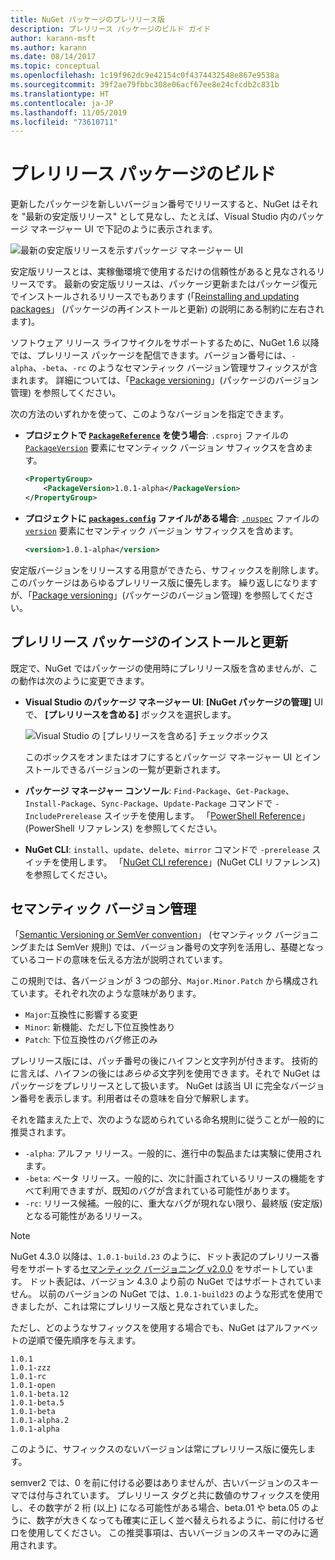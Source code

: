 ```yaml
---
title: NuGet パッケージのプレリリース版
description: プレリリース パッケージのビルド ガイド
author: karann-msft
ms.author: karann
ms.date: 08/14/2017
ms.topic: conceptual
ms.openlocfilehash: 1c19f962dc9e42154c0f4374432548e867e9538a
ms.sourcegitcommit: 39f2ae79fbbc308e06acf67ee8e24cfcdb2c831b
ms.translationtype: HT
ms.contentlocale: ja-JP
ms.lasthandoff: 11/05/2019
ms.locfileid: "73610711"
---
```

# <a name="building-pre-release-packages"></a>プレリリース パッケージのビルド

更新したパッケージを新しいバージョン番号でリリースすると、NuGet はそれを "最新の安定版リリース" として見なし、たとえば、Visual Studio 内のパッケージ マネージャー UI で下記のように表示されます。

![最新の安定版リリースを示すパッケージ マネージャー UI](media/Prerelease_01-LatestStable.png)

安定版リリースとは、実稼働環境で使用するだけの信頼性があると見なされるリリースです。 最新の安定版リリースは、パッケージ更新またはパッケージ復元でインストールされるリリースでもあります (「[Reinstalling and updating packages](../consume-packages/reinstalling-and-updating-packages.md)」 (パッケージの再インストールと更新) の説明にある制約に左右されます)。

ソフトウェア リリース ライフサイクルをサポートするために、NuGet 1.6 以降では、プレリリース パッケージを配信できます。バージョン番号には、`-alpha`、`-beta`、`-rc` のようなセマンティック バージョン管理サフィックスが含まれます。 詳細については、「[Package versioning](../concepts/package-versioning.md#pre-release-versions)」(パッケージのバージョン管理) を参照してください。

次の方法のいずれかを使って、このようなバージョンを指定できます。

- **プロジェクトで [`PackageReference`](../consume-packages/package-references-in-project-files.md) を使う場合**: `.csproj` ファイルの [`PackageVersion`](/dotnet/core/tools/csproj.md#packageversion) 要素にセマンティック バージョン サフィックスを含めます。

    ```xml
    <PropertyGroup>
        <PackageVersion>1.0.1-alpha</PackageVersion>
    </PropertyGroup>
    ```

- **プロジェクトに [`packages.config`](../reference/packages-config.md) ファイルがある場合**: [`.nuspec`](../reference/nuspec.md) ファイルの [`version`](../reference/nuspec.md#version) 要素にセマンティック バージョン サフィックスを含めます。

    ```xml
    <version>1.0.1-alpha</version>
    ```

安定版バージョンをリリースする用意ができたら、サフィックスを削除します。このパッケージはあらゆるプレリリース版に優先します。 繰り返しになりますが、「[Package versioning](../concepts/package-versioning.md#pre-release-versions)」(パッケージのバージョン管理) を参照してください。

## <a name="installing-and-updating-pre-release-packages"></a>プレリリース パッケージのインストールと更新

既定で、NuGet ではパッケージの使用時にプレリリース版を含めませんが、この動作は次のように変更できます。

- **Visual Studio のパッケージ マネージャー UI**: **[NuGet パッケージの管理]** UI で、 **[プレリリースを含める]** ボックスを選択します。

    ![Visual Studio の [プレリリースを含める] チェックボックス](media/Prerelease_02-CheckPrerelease.png)

    このボックスをオンまたはオフにするとパッケージ マネージャー UI とインストールできるバージョンの一覧が更新されます。

- **パッケージ マネージャー コンソール**: `Find-Package`、`Get-Package`、`Install-Package`、`Sync-Package`、`Update-Package` コマンドで `-IncludePrerelease` スイッチを使用します。 「[PowerShell Reference](../reference/powershell-reference.md)」 (PowerShell リファレンス) を参照してください。

- **NuGet CLI**: `install`、`update`、`delete`、`mirror` コマンドで `-prerelease` スイッチを使用します。 「[NuGet CLI reference](../reference/nuget-exe-cli-reference.md)」(NuGet CLI リファレンス) を参照してください。

## <a name="semantic-versioning"></a>セマンティック バージョン管理

「[Semantic Versioning or SemVer convention](https://semver.org/spec/v1.0.0.html)」 (セマンティック バージョニングまたは SemVer 規則) では、バージョン番号の文字列を活用し、基礎となっているコードの意味を伝える方法が説明されています。

この規則では、各バージョンが 3 つの部分、`Major.Minor.Patch` から構成されています。それぞれ次のような意味があります。

- `Major`:互換性に影響する変更
- `Minor`: 新機能、ただし下位互換性あり
- `Patch`: 下位互換性のバグ修正のみ

プレリリース版には、パッチ番号の後にハイフンと文字列が付きます。 技術的に言えば、ハイフンの後には*あらゆる*文字列を使用できます。それで NuGet はパッケージをプレリリースとして扱います。 NuGet は該当 UI に完全なバージョン番号を表示します。利用者はその意味を自分で解釈します。

それを踏まえた上で、次のような認められている命名規則に従うことが一般的に推奨されます。

- `-alpha`: アルファ リリース。一般的に、進行中の製品または実験に使用されます。
- `-beta`: ベータ リリース。一般的に、次に計画されているリリースの機能をすべて利用できますが、既知のバグが含まれている可能性があります。
- `-rc`: リリース候補。一般的に、重大なバグが現れない限り、最終版 (安定版) となる可能性があるリリース。

> [!Note]
> NuGet 4.3.0 以降は、`1.0.1-build.23` のように、ドット表記のプレリリース番号をサポートする[セマンティック バージョニング v2.0.0](https://semver.org/spec/v2.0.0.html) をサポートしています。 ドット表記は、バージョン 4.3.0 より前の NuGet ではサポートされていません。 以前のバージョンの NuGet では、`1.0.1-build23` のような形式を使用できましたが、これは常にプレリリース版と見なされていました。

ただし、どのようなサフィックスを使用する場合でも、NuGet はアルファベットの逆順で優先順序を与えます。

    1.0.1
    1.0.1-zzz
    1.0.1-rc
    1.0.1-open
    1.0.1-beta.12
    1.0.1-beta.5
    1.0.1-beta
    1.0.1-alpha.2
    1.0.1-alpha

このように、サフィックスのないバージョンは常にプレリリース版に優先します。

semver2 では、0 を前に付ける必要はありませんが、古いバージョンのスキーマでは付与されています。 プレリリース タグと共に数値のサフィックスを使用し、その数字が 2 桁 (以上) になる可能性がある場合、beta.01 や beta.05 のように、数字が大きくなっても確実に正しく並べ替えられるように、前に付けるゼロを使用してください。 この推奨事項は、古いバージョンのスキーマのみに適用されます。

